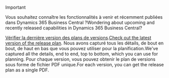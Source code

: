> [!IMPORTANT]
>
> <span data-ttu-id="08e59-101">Vous souhaitez connaître les fonctionnalités à venir et récemment publiées dans Dynamics 365 Business Central ?</span><span class="sxs-lookup"><span data-stu-id="08e59-101">Wondering about upcoming and recently released capabilities in Dynamics 365 Business Central?</span></span>
>
> <span data-ttu-id="08e59-102">[Vérifier la dernière version des plans de versions](/dynamics365/release-plans/index).</span><span class="sxs-lookup"><span data-stu-id="08e59-102">[Check out the latest version of the release plan](/dynamics365/release-plans/index).</span></span> <span data-ttu-id="08e59-103">Nous avons capturé tous les détails, de bout en bout, de haut en bas que vous pouvez utiliser pour la planification.</span><span class="sxs-lookup"><span data-stu-id="08e59-103">We've captured all the details, end to end, top to bottom, which you can use for planning.</span></span> <span data-ttu-id="08e59-104">Pour chaque version, vous pouvez obtenir le plan de versions sous forme de fichier PDF unique.</span><span class="sxs-lookup"><span data-stu-id="08e59-104">For each version, you can get the release plan as a single PDF.</span></span>  
